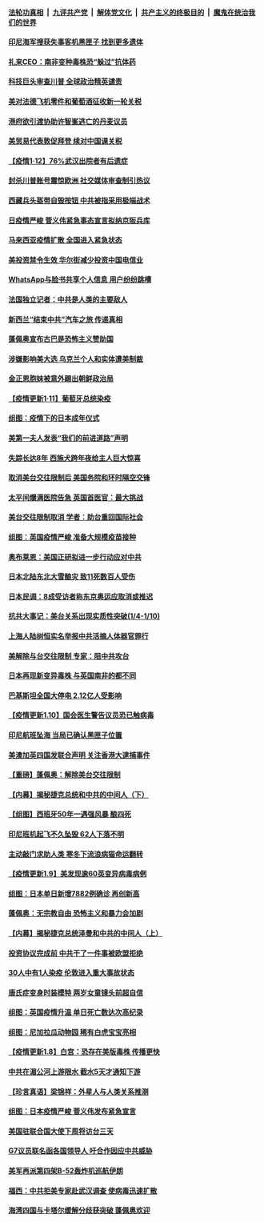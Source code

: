 

####  [法轮功真相](../../../../basic/blob/master/README.md?t=01130531) &nbsp;|&nbsp; [九评共产党](../../../../9ping.md/blob/master/README.md?t=01130531) &nbsp;|&nbsp; [解体党文化](../../../../jtdwh.md/blob/master/README.md?t=01130531)  &nbsp;|&nbsp; [共产主义的终极目的](../../../../gczydzjmd.md/blob/master/README.md?t=01130531) &nbsp;|&nbsp; [魔鬼在统治我们的世界](../../../../mgztzwmdsj.md/blob/master/README.md?t=01130531) 

#### [印尼海军搜获失事客机黑匣子 找到更多遗体](../pages/nsc418/n12683642.md?t=01130531) 

#### [礼来CEO：南非变种毒株恐“躲过”抗体药](../pages/nsc418/n12683538.md?t=01130531) 

#### [科技巨头审查川普 全球政治精英谴责](../pages/nsc418/n12683523.md?t=01130531) 

#### [美对法德飞机零件和葡萄酒征收新一轮关税](../pages/nsc418/n12683350.md?t=01130531) 

#### [港府欲引渡协助许智峯逃亡的丹麦议员](../pages/nsc418/n12683317.md?t=01130531) 

#### [美贸易代表敦促拜登 续对中国课关税](../pages/nsc418/n12683126.md?t=01130531) 

#### [【疫情1·12】76%武汉出院者有后遗症](../pages/nsc418/n12682885.md?t=01130531) 

#### [封杀川普账号震惊欧洲 社交媒体审查制引热议](../pages/nsc418/n12682559.md?t=01130531) 

#### [西藏兵头盔带自毁按钮 中共被指采用极端战术](../pages/nsc418/n12682188.md?t=01130531) 

#### [日疫情严峻 菅义伟紧急事态宣言拟纳京阪兵库](../pages/nsc418/n12682253.md?t=01130531) 

#### [马来西亚疫情扩散 全国进入紧急状态](../pages/nsc418/n12682223.md?t=01130531) 

#### [美投资禁令生效 华尔街减少投资中国电信业](../pages/nsc418/n12681958.md?t=01130531) 

#### [WhatsApp与脸书共享个人信息 用户纷纷跳槽](../pages/nsc418/n12681873.md?t=01130531) 

#### [法国独立记者：中共是人类的主要敌人](../pages/nsc418/n12681811.md?t=01130531) 

#### [新西兰“结束中共”汽车之旅 传递真相](../pages/nsc418/n12681352.md?t=01130531) 

#### [蓬佩奥宣布古巴是恐怖主义赞助国](../pages/nsc418/n12681705.md?t=01130531) 

#### [涉嫌影响美大选 乌克兰个人和实体遭美制裁](../pages/nsc418/n12681664.md?t=01130531) 

#### [金正恩胞妹被意外踢出朝鲜政治局](../pages/nsc418/n12681413.md?t=01130531) 

#### [【疫情更新1·11】葡萄牙总统染疫](../pages/nsc418/n12680567.md?t=01130531) 

#### [组图：疫情下的日本成年仪式](../pages/nsc418/n12680962.md?t=01130531) 

#### [美第一夫人发表“我们的前进道路”声明](../pages/nsc418/n12681301.md?t=01130531) 

#### [失踪长达8年 西施犬跨年夜给主人巨大惊喜](../pages/nsc418/n12679944.md?t=01130531) 

#### [取消美台交往限制后 美国务院和环时隔空交锋](../pages/nsc418/n12681218.md?t=01130531) 

#### [太平间爆满医院告急 英国首医官：最大挑战](../pages/nsc418/n12681047.md?t=01130531) 

#### [美台交往限制取消 学者：助台重回国际社会](../pages/nsc418/n12680554.md?t=01130531) 

#### [组图：英国疫情严峻 准备大规模疫苗接种](../pages/nsc418/n12680404.md?t=01130531) 

#### [奥布莱恩：美国正研拟进一步行动应对中共](../pages/nsc418/n12680297.md?t=01130531) 

#### [日本北陆东北大雪酿灾 致11死数百人受伤](../pages/nsc418/n12680185.md?t=01130531) 

#### [日本民调：8成受访者称东京奥运应取消或推迟](../pages/nsc418/n12679931.md?t=01130531) 

#### [抗共大事记：美台关系出现实质性突破(1/4-1/10)](../pages/nsc418/n12679245.md?t=01130531) 

#### [上海人陆树恒实名举报中共活摘人体器官罪行](../pages/nsc418/n12678866.md?t=01130531) 

#### [美解除与台交往限制 专家：阻中共攻台](../pages/nsc418/n12679165.md?t=01130531) 

#### [日本再现新变异毒株 与英国南非的都不同](../pages/nsc418/n12679184.md?t=01130531) 

#### [巴基斯坦全国大停电 2.12亿人受影响](../pages/nsc418/n12679043.md?t=01130531) 

#### [【疫情更新1.10】国会医生警告议员恐已触病毒](../pages/nsc418/n12678707.md?t=01130531) 

#### [印尼航班坠海 当局已确认黑匣子位置](../pages/nsc418/n12678951.md?t=01130531) 

#### [美澳加英四国发联合声明 关注香港大逮捕事件](../pages/nsc418/n12678141.md?t=01130531) 

#### [【重磅】蓬佩奥：解除美台交往限制](../pages/nsc418/n12678083.md?t=01130531) 

#### [【内幕】揭秘捷克总统和中共的中间人（下）](../pages/nsc418/n12676278.md?t=01130531) 

#### [【组图】西班牙50年一遇强风暴 酿四死](../pages/nsc418/n12677838.md?t=01130531) 

#### [印尼班机起飞不久坠毁 62人下落不明](../pages/nsc418/n12677556.md?t=01130531) 

#### [主动敲门求助人类 寒冬下流浪病猫命运翻转](../pages/nsc418/n12677323.md?t=01130531) 

#### [【疫情更新1.9】美发现逾60英变异病毒病例](../pages/nsc418/n12677428.md?t=01130531) 

#### [组图：日本单日新增7882例确诊 再创新高](../pages/nsc418/n12677337.md?t=01130531) 

#### [蓬佩奥：无宗教自由 恐怖主义和暴力会加剧](../pages/nsc418/n12676581.md?t=01130531) 

#### [【内幕】揭秘捷克总统泽曼和中共的中间人（上）](../pages/nsc418/n12675076.md?t=01130531) 

#### [投资协议完成前 中共干了一件事被欧盟拒绝](../pages/nsc418/n12676262.md?t=01130531) 

#### [30人中有1人染疫 伦敦进入重大事故状态](../pages/nsc418/n12676052.md?t=01130531) 

#### [唐氏症变身时装模特 两岁女童镜头前超自信](../pages/nsc418/n12675198.md?t=01130531) 

#### [组图：英国疫情升温 单日死亡数达次高纪录](../pages/nsc418/n12675605.md?t=01130531) 

#### [组图：尼加拉瓜动物园 稀有白虎宝宝亮相](../pages/nsc418/n12674617.md?t=01130531) 

#### [【疫情更新1.8】白宫：恐存在美版毒株 传播更快](../pages/nsc418/n12675453.md?t=01130531) 

#### [中共在湄公河上游限水 截水5天才通知下游](../pages/nsc418/n12675472.md?t=01130531) 

#### [【珍言真语】梁锦祥：外星人与人类关系推测](../pages/nsc418/n12675356.md?t=01130531) 

#### [组图：日本疫情严峻 菅义伟发布紧急宣言](../pages/nsc418/n12675319.md?t=01130531) 

#### [美国驻联合国大使下周将访台三天](../pages/nsc418/n12674713.md?t=01130531) 

#### [G7议员联名函各国领导人 吁合作因应中共威胁](../pages/nsc418/n12674644.md?t=01130531) 

#### [美军再派第四架B-52轰炸机巡航伊朗](../pages/nsc418/n12674516.md?t=01130531) 

#### [福西：中共拒美专家赴武汉调查 使病毒迅速扩散](../pages/nsc418/n12673909.md?t=01130531) 

#### [海湾四国与卡塔尔缓解分歧获突破 蓬佩奥欢迎](../pages/nsc418/n12674039.md?t=01130531) 

